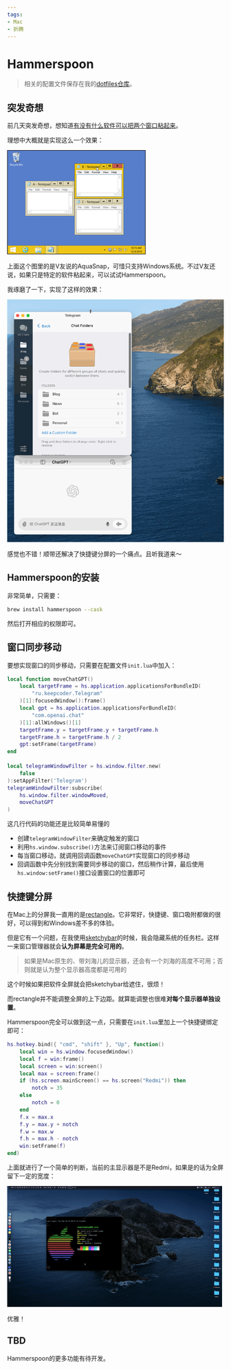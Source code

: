 ```yaml
---
tags:
- Mac
- 折腾
---
```


# Hammerspoon

> 相关的配置文件保存在我的[dotfiles仓库](https://github.com/AIboy996/dotfiles)。

## 突发奇想

前几天突发奇想，想知道[有没有什么软件可以把两个窗口粘起来](https://www.v2ex.com/t/1069573)。

理想中大概就是实现这么一个效果：

![](./assets/AquaSnap.gif)

上面这个图里的是V友说的AquaSnap，可惜只支持Windows系统。不过V友还说，如果只是特定的软件粘起来，可以试试Hammerspoon。

我琢磨了一下，实现了这样的效果：

![](./assets/hammer.gif)

感觉也不错！顺带还解决了快捷键分屏的一个痛点。且听我道来～

## Hammerspoon的安装

非常简单，只需要：
```bash
brew install hammerspoon --cask
```

然后打开相应的权限即可。

## 窗口同步移动
要想实现窗口的同步移动，只需要在配置文件`init.lua`中加入：
```lua title="窗口同步移动" hl_lines="10"
local function moveChatGPT()
    local targetFrame = hs.application.applicationsForBundleID(
        "ru.keepcoder.Telegram"
    )[1]:focusedWindow():frame()
    local gpt = hs.application.applicationsForBundleID(
        "com.openai.chat"
    )[1]:allWindows()[1]
    targetFrame.y = targetFrame.y + targetFrame.h
    targetFrame.h = targetFrame.h / 2
    gpt:setFrame(targetFrame)
end

local telegramWindowFilter = hs.window.filter.new(
    false
):setAppFilter('Telegram')
telegramWindowFilter:subscribe(
    hs.window.filter.windowMoved, 
    moveChatGPT
)
```
这几行代码的功能还是比较简单易懂的

- 创建`telegramWindowFilter`来确定触发的窗口
- 利用`hs.window.subscribe()`方法来订阅窗口移动的事件
- 每当窗口移动，就调用回调函数`moveChatGPT`实现窗口的同步移动
- 回调函数中先分别找到需要同步移动的窗口，然后稍作计算，最后使用`hs.window:setFrame()`接口设置窗口的位置即可

## 快捷键分屏
在Mac上的分屏我一直用的是[rectangle](https://rectangleapp.com/)。它非常好，快捷键、窗口吸附都做的很好，可以得到和Windows差不多的体验。

但是它有一个问题，在我使用[sketchybar](https://github.com/FelixKratz/SketchyBar)的时候，我会隐藏系统的任务栏。这样一来窗口管理器就会**认为屏幕是完全可用的**。
> 如果是Mac原生的、带刘海儿的显示器，还会有一个刘海的高度不可用；否则就是认为整个显示器高度都是可用的

这个时候如果把软件全屏就会把sketchybar给遮住，很烦！

而rectangle并不能调整全屏的上下边距。就算能调整也很难**对每个显示器单独设置**。

Hammerspoon完全可以做到这一点，只需要在`init.lua`里加上一个快捷键绑定即可：

```lua hl_lines="6" title="全屏快捷键"
hs.hotkey.bind({ "cmd", "shift" }, "Up", function()
    local win = hs.window.focusedWindow()
    local f = win:frame()
    local screen = win:screen()
    local max = screen:frame()
    if (hs.screen.mainScreen() == hs.screen("Redmi")) then
        notch = 35
    else
        notch = 0
    end
    f.x = max.x
    f.y = max.y + notch
    f.w = max.w
    f.h = max.h - notch
    win:setFrame(f)
end)
```
上面就进行了一个简单的判断，当前的主显示器是不是Redmi，如果是的话为全屏留下一定的宽度：

![](./assets/2024-09-1022.13.26-ezgif.com-video-to-gif-converter.gif)

优雅！

## TBD
Hammerspoon的更多功能有待开发。